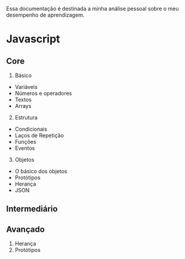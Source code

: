 Essa documentação é destinada a minha análise pessoal
sobre o meu desempenho de aprendizagem.

# Javascript 
## Core
1. Básico
 - Variáveis
 - Números e operadores
 - Textos
 - Arrays
2. Estrutura
 - Condicionais
 - Laços de Repetição
 - Funções
 - Eventos
3. Objetos
 - O básico dos objetos
 - Protótipos
 - Herança
 - JSON
## Intermediário

## Avançado
1. Herança
2. Protótipos

